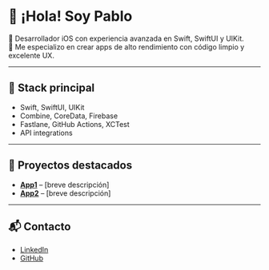 # 👋 ¡Hola! Soy Pablo

🎯 Desarrollador iOS con experiencia avanzada en Swift, SwiftUI y UIKit.  
🚀 Me especializo en crear apps de alto rendimiento con código limpio y excelente UX.

---

## 🧰 Stack principal

- Swift, SwiftUI, UIKit  
- Combine, CoreData, Firebase  
- Fastlane, GitHub Actions, XCTest
- API integrations

---

## 📱 Proyectos destacados

- **[App1](https://link)** – [breve descripción]
- **[App2](https://link)** – [breve descripción]

---

## 📬 Contacto

- [LinkedIn](https://linkedin.com/in/pablo-cea)  
- [GitHub](https://github.com/pabloca0)
